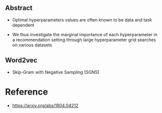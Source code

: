 ## Abstract

- Optimal hyperparameters values are often known to be data and task dependent

- We thus investigate the marginal importance of each hyperparameter in a recommendation setting through large hyperparameter grid searches on various datasets

## Word2vec

- Skip-Gram with Negative Sampling (SGNS)

# Reference

- https://arxiv.org/abs/1804.04212
